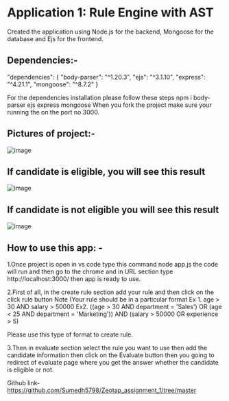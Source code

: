 # Application 1: Rule Engine with AST

Created the application using Node.js for the backend, Mongoose for the database and Ejs for the frontend.

## Dependencies:-

"dependencies": {
    "body-parser": "^1.20.3",
    "ejs": "^3.1.10",
    "express": "^4.21.1",
    "mongoose": "^8.7.2"
  }
  
For the dependencies installation please follow these steps
npm i body-parser ejs express mongoose
When you fork the project make sure your running the on the port no 3000.

## Pictures of project:-

![image](https://github.com/user-attachments/assets/87801bdf-a2ff-44df-802e-cfce73570d59)

## If candidate is eligible, you will see this result

![image](https://github.com/user-attachments/assets/1b3b6c83-c863-4dd2-b18e-c4e201cfda70)

## If candidate is not eligible you will see this result

![image](https://github.com/user-attachments/assets/d53e1d13-86a2-498f-a7ed-05081440026e) 




 



## How to use this app: -
1.Once project is open in vs code type this command node app.js the code will run and then go to the chrome and in URL section type http://localhost:3000/ then app is ready to use.

2.First of all, in the create rule section add your rule and then click on the click rule button Note (Your rule should be in a particular format
 Ex 1. age > 30 AND salary > 50000 
 Ex2. ((age > 30 AND department = 'Sales') OR (age < 25 AND department = 'Marketing')) AND (salary > 50000 OR experience > 5)  

Please use this type of format to create rule.

3.Then in evaluate section select the rule you want to use then add the candidate information then click on the Evaluate button then you going to redirect of evaluate page where you get the answer whether the candidate is eligible or not. 

Github link- https://github.com/Sumedh5798/Zeotap_assignment_1/tree/master
